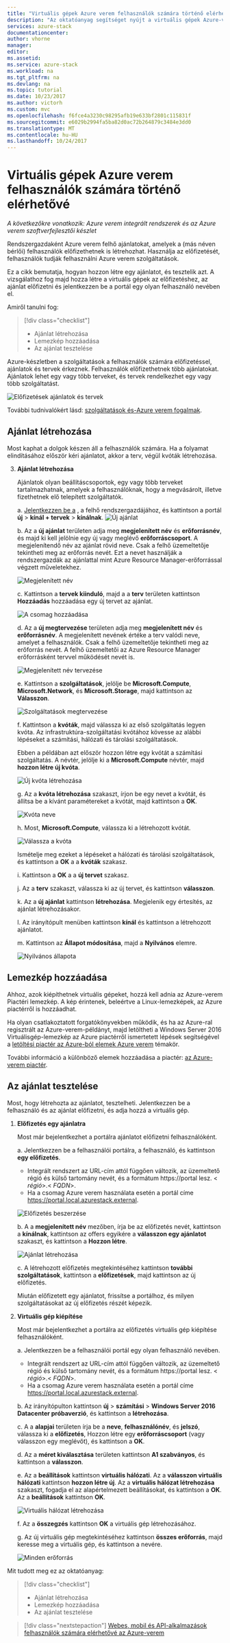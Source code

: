 ```yaml
---
title: "Virtuális gépek Azure verem felhasználók számára történő elérhetővé |} Microsoft Docs"
description: "Az oktatóanyag segítséget nyújt a virtuális gépek Azure-veremben elérhetővé"
services: azure-stack
documentationcenter: 
author: vhorne
manager: 
editor: 
ms.assetid: 
ms.service: azure-stack
ms.workload: na
ms.tgt_pltfrm: na
ms.devlang: na
ms.topic: tutorial
ms.date: 10/23/2017
ms.author: victorh
ms.custom: mvc
ms.openlocfilehash: f6fce4a3230c98295afb19e633bf2801c115831f
ms.sourcegitcommit: e6029b2994fa5ba82d0ac72b264879c3484e3dd0
ms.translationtype: MT
ms.contentlocale: hu-HU
ms.lasthandoff: 10/24/2017
---
```

# <a name="make-virtual-machines-available-to-your-azure-stack-users"></a>Virtuális gépek Azure verem felhasználók számára történő elérhetővé

*A következőkre vonatkozik: Azure verem integrált rendszerek és az Azure verem szoftverfejlesztői készlet*

Rendszergazdaként Azure verem felhő ajánlatokat, amelyek a (más néven bérlői) felhasználók előfizethetnek is létrehozhat. Használja az előfizetését, felhasználók tudják felhasználni Azure verem szolgáltatások.

Ez a cikk bemutatja, hogyan hozzon létre egy ajánlatot, és tesztelik azt. A vizsgálathoz fog majd hozza létre a virtuális gépek az előfizetéshez, az ajánlat előfizetni és jelentkezzen be a portál egy olyan felhasználó nevében el.

Amiről tanulni fog:

> [!div class="checklist"]
> * Ajánlat létrehozása
> * Lemezkép hozzáadása
> * Az ajánlat tesztelése


Azure-készletben a szolgáltatások a felhasználók számára előfizetéssel, ajánlatok és tervek érkeznek. Felhasználók előfizethetnek több ajánlatokat. Ajánlatok lehet egy vagy több terveket, és tervek rendelkezhet egy vagy több szolgáltatást.

![Előfizetések ajánlatok és tervek](media/azure-stack-key-features/image4.png)

További tudnivalókért lásd: [szolgáltatások és-Azure verem fogalmak](azure-stack-key-features.md).

## <a name="create-an-offer"></a>Ajánlat létrehozása

Most kaphat a dolgok készen áll a felhasználók számára. Ha a folyamat elindításához először kéri ajánlatot, akkor a terv, végül kvóták létrehozása.

3. **Ajánlat létrehozása**

   Ajánlatok olyan beállításcsoportok, egy vagy több terveket tartalmazhatnak, amelyek a felhasználóknak, hogy a megvásárolt, illetve fizethetnek elő telepített szolgáltatók.

   a. [Jelentkezzen be a](azure-stack-connect-azure-stack.md) , a felhő rendszergazdájához, és kattintson a portál **új** > **kínál + tervek** > **kínálnak**.
   ![Új ajánlat](media/azure-stack-tutorial-tenant-vm/image01.png)

   b. Az a **új ajánlat** területen adja meg **megjelenített név** és **erőforrásnév**, és majd ki kell jelölnie egy új vagy meglévő **erőforráscsoport**. A megjelenítendő név az ajánlat rövid neve. Csak a felhő üzemeltetője tekintheti meg az erőforrás nevét. Ezt a nevet használják a rendszergazdák az ajánlattal mint Azure Resource Manager-erőforrással végzett műveletekhez.

   ![Megjelenített név](media/azure-stack-tutorial-tenant-vm/image02.png)

   c. Kattintson a **tervek kiinduló**, majd a a **terv** területen kattintson **Hozzáadás** hozzáadása egy új tervet az ajánlat.

   ![A csomag hozzáadása](media/azure-stack-tutorial-tenant-vm/image03.png)

   d. Az a **új megtervezése** területen adja meg **megjelenített név** és **erőforrásnév**. A megjelenített nevének értéke a terv valódi neve, amelyet a felhasználók. Csak a felhő üzemeltetője tekintheti meg az erőforrás nevét. A felhő üzemeltetői az Azure Resource Manager erőforrásként tervvel működését nevét is.

   ![Megjelenített név tervezése](media/azure-stack-tutorial-tenant-vm/image04.png)

   e. Kattintson a **szolgáltatások**, jelölje be **Microsoft.Compute**, **Microsoft.Network**, és **Microsoft.Storage**, majd kattintson az **Válasszon**.

   ![Szolgáltatások megtervezése](media/azure-stack-tutorial-tenant-vm/image05.png)

   f. Kattintson a **kvóták**, majd válassza ki az első szolgáltatás legyen kvóta. Az infrastruktúra-szolgáltatási kvótához kövesse az alábbi lépéseket a számítási, hálózati és tárolási szolgáltatások.

   Ebben a példában azt először hozzon létre egy kvótát a számítási szolgáltatás. A névtér, jelölje ki a **Microsoft.Compute** névtér, majd **hozzon létre új kvóta**.
   
   ![Új kvóta létrehozása](media/azure-stack-tutorial-tenant-vm/image06.png)

   g. Az a **kvóta létrehozása** szakaszt, írjon be egy nevet a kvótát, és állítsa be a kívánt paramétereket a kvótát, majd kattintson a **OK**.

   ![Kvóta neve](media/azure-stack-tutorial-tenant-vm/image07.png)

   h. Most, **Microsoft.Compute**, válassza ki a létrehozott kvótát.

   ![Válassza a kvóta](media/azure-stack-tutorial-tenant-vm/image08.png)

   Ismételje meg ezeket a lépéseket a hálózati és tárolási szolgáltatások, és kattintson a **OK** a a **kvóták** szakasz.

   i. Kattintson a **OK** a a **új tervet** szakasz.

   j. Az a **terv** szakaszt, válassza ki az új tervet, és kattintson **válasszon**.

   k. Az a **új ajánlat** kattintson **létrehozása**. Megjelenik egy értesítés, az ajánlat létrehozásakor.

   l. Az irányítópult menüben kattintson **kínál** és kattintson a létrehozott ajánlatot.

   m. Kattintson az **Állapot módosítása**, majd a **Nyilvános** elemre.

   ![Nyilvános állapota](media/azure-stack-tutorial-tenant-vm/image09.png)

## <a name="add-an-image"></a>Lemezkép hozzáadása

Ahhoz, azok kiépíthetnek virtuális gépeket, hozzá kell adnia az Azure-verem Piactéri lemezkép. A kép érintenek, beleértve a Linux-lemezképek, az Azure piactérről is hozzáadhat.

Ha olyan csatlakoztatott forgatókönyvekben működik, és ha az Azure-ral regisztrált az Azure-verem-példányt, majd letöltheti a Windows Server 2016 Virtuálisgép-lemezkép az Azure piactérről ismertetett lépések segítségével a [letöltési piactér az Azure-ból elemek Azure verem](azure-stack-download-azure-marketplace-item.md) témakör.

További információ a különböző elemek hozzáadása a piactér: [az Azure-verem piactér](azure-stack-marketplace.md).

## <a name="test-the-offer"></a>Az ajánlat tesztelése

Most, hogy létrehozta az ajánlatot, tesztelheti. Jelentkezzen be a felhasználó és az ajánlat előfizetni, és adja hozzá a virtuális gép.

1. **Előfizetés egy ajánlatra**

   Most már bejelentkezhet a portálra ajánlatot előfizetni felhasználóként.

   a. Jelentkezzen be a felhasználói portálra, a felhasználó, és kattintson **egy előfizetés**.
   - Integrált rendszert az URL-cím attól függően változik, az üzemeltető régió és külső tartomány nevét, és a formátum https://portal lesz. &lt; *régió*&gt;.&lt; *FQDN*&gt;.
   - Ha a csomag Azure verem használata esetén a portál címe https://portal.local.azurestack.external.

   ![Előfizetés beszerzése](media/azure-stack-subscribe-plan-provision-vm/image01.png)

   b. A a **megjelenített név** mezőben, írja be az előfizetés nevét, kattintson a **kínálnak**, kattintson az offers egyikére a **válasszon egy ajánlatot** szakaszt, és kattintson a  **Hozzon létre**.

   ![Ajánlat létrehozása](media/azure-stack-subscribe-plan-provision-vm/image02.png)

   c. A létrehozott előfizetés megtekintéséhez kattintson **további szolgáltatások**, kattintson a **előfizetések**, majd kattintson az új előfizetés.  

   Miután előfizetett egy ajánlatot, frissítse a portálhoz, és milyen szolgáltatásokat az új előfizetés részét képezik.

2. **Virtuális gép kiépítése**

   Most már bejelentkezhet a portálra az előfizetés virtuális gép kiépítése felhasználóként. 

   a. Jelentkezzen be a felhasználói portál egy olyan felhasználó nevében.
      - Integrált rendszert az URL-cím attól függően változik, az üzemeltető régió és külső tartomány nevét, és a formátum https://portal lesz. &lt; *régió*&gt;.&lt; *FQDN*&gt;.
   - Ha a csomag Azure verem használata esetén a portál címe https://portal.local.azurestack.external.

   b.  Az irányítópulton kattintson **új** > **számítási** > **Windows Server 2016 Datacenter próbaverzió**, és kattintson a **létrehozása**.

   c. A a **alapjai** területen írja be a **neve**, **felhasználónév**, és **jelszó**, válassza ki a **előfizetés**, Hozzon létre egy **erőforráscsoport** (vagy válasszon egy meglévőt), és kattintson a **OK**.

   d. Az a **méret kiválasztása** területen kattintson **A1 szabványos**, és kattintson a **válasszon**.  

   e. Az a **beállítások** kattintson **virtuális hálózati**. Az a **válasszon virtuális hálózati** kattintson **hozzon létre új**. Az a **virtuális hálózat létrehozása** szakaszt, fogadja el az alapértelmezett beállításokat, és kattintson a **OK**. Az a **beállítások** kattintson **OK**.

   ![Virtuális hálózat létrehozása](media/azure-stack-provision-vm/image04.png)

   f. Az a **összegzés** kattintson **OK** a virtuális gép létrehozásához.  

   g. Az új virtuális gép megtekintéséhez kattintson **összes erőforrás**, majd keresse meg a virtuális gép, és kattintson a nevére.

    ![Minden erőforrás](media/azure-stack-provision-vm/image06.png)

Mit tudott meg ez az oktatóanyag:

> [!div class="checklist"]
> * Ajánlat létrehozása
> * Lemezkép hozzáadása
> * Az ajánlat tesztelése

> [!div class="nextstepaction"]
> [Webes, mobil és API-alkalmazások felhasználók számára elérhetővé az Azure-verem](azure-stack-tutorial-app-service.md)